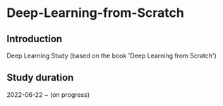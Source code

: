 # Deep-Learning-from-Scratch

## Introduction
Deep Learning Study (based on the book 'Deep Learning from Scratch')

## Study duration
2022-06-22 ~ (on progress)